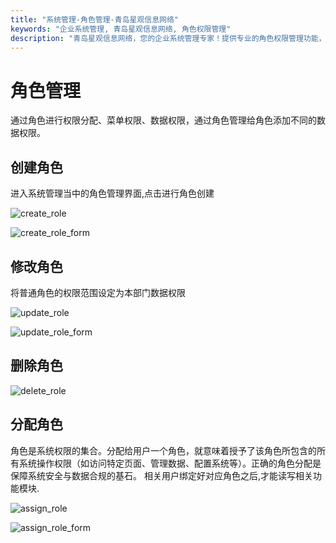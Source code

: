 ```yaml
---
title: "系统管理-角色管理-青岛星观信息网络"
keywords: "企业系统管理, 青岛星观信息网络, 角色权限管理"
description: "青岛星观信息网络，您的企业系统管理专家！提供专业的角色权限管理功能，提升企业IT管理效能。"
---
```

# 角色管理

通过角色进行权限分配、菜单权限、数据权限，通过角色管理给角色添加不同的数据权限。

## 创建角色

进入系统管理当中的角色管理界面,点击进行角色创建

![create_role](/docs-assets/img/system/role/create_role.png)

![create_role_form](/docs-assets/img/system/role/create_role_form.png)

## 修改角色

将普通角色的权限范围设定为本部门数据权限

![update_role](/docs-assets/img/system/role/update_role.png)

![update_role_form](/docs-assets/img/system/role/update_role_form.png)

## 删除角色

![delete_role](/docs-assets/img/system/role/delete_role.png)

## 分配角色

角色是系统权限的集合。分配给用户一个角色，就意味着授予了该角色所包含的所有系统操作权限（如访问特定页面、管理数据、配置系统等）。正确的角色分配是保障系统安全与数据合规的基石。
相关用户绑定好对应角色之后,才能读写相关功能模块.

![assign_role](/docs-assets/img/system/role/assign_role.png)

![assign_role_form](/docs-assets/img/system/role/assign_role_form.png)

